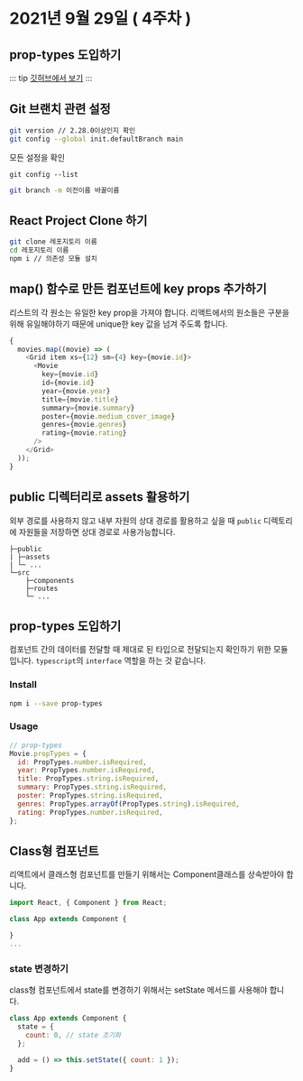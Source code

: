 # 2021년 9월 29일 ( 4주차 )

## prop-types 도입하기

::: tip
[깃허브에서 보기](https://dalcon10028.github.io/movie_app_2021/tree/master/docs/src/review-note/2021-09-29)
:::

## Git 브랜치 관련 설정

```bash
git version // 2.28.0이상인지 확인
git config --global init.defaultBranch main
```

모든 설정을 확인

```
git config --list
```

```bash
git branch -m 이전이름 바꿀이름
```

## React Project Clone 하기

```bash
git clone 레포지토리 이름
cd 레포지토리 이름
npm i // 의존성 모듈 설치
```

## map() 함수로 만든 컴포넌트에 key props 추가하기

리스트의 각 원소는 유일한 key prop을 가져야 합니다. 리액트에서의 원소들은 구분을 위해 유일해야하기 때문에 unique한 key 값을 넘겨 주도록 합니다.

```javascript
{
  movies.map((movie) => (
    <Grid item xs={12} sm={4} key={movie.id}>
      <Movie
        key={movie.id}
        id={movie.id}
        year={movie.year}
        title={movie.title}
        summary={movie.summary}
        poster={movie.medium_cover_image}
        genres={movie.genres}
        rating={movie.rating}
      />
    </Grid>
  ));
}
```

## public 디렉터리로 assets 활용하기

외부 경로를 사용하지 않고 내부 자원의 상대 경로를 활용하고 싶을 때
`public` 디렉토리에 자원들을 저장하면 상대 경로로 사용가능합니다.

```
├─public
| ├─assets
| └─ ...
└─src
    ├─components
    ├─routes
    └─ ...
```

## prop-types 도입하기

컴포넌트 간의 데이터를 전달할 때 제대로 된 타입으로 전달되는지 확인하기 위한 모듈입니다.
`typescript`의 `interface` 역할을 하는 것 같습니다.

### Install

```bash
npm i --save prop-types
```

### Usage

```javascript
// prop-types
Movie.propTypes = {
  id: PropTypes.number.isRequired,
  year: PropTypes.number.isRequired,
  title: PropTypes.string.isRequired,
  summary: PropTypes.string.isRequired,
  poster: PropTypes.string.isRequired,
  genres: PropTypes.arrayOf(PropTypes.string).isRequired,
  rating: PropTypes.number.isRequired,
};
```

## Class형 컴포넌트

리액트에서 클래스형 컴포넌트를 만들기 위해서는 Component클래스를 상속받아야 합니다.

```javascript
import React, { Component } from React;

class App extends Component {

}
...
```

### state 변경하기

class형 컴포넌트에서 state를 변경하기 위해서는 setState 메서드를 사용해야 합니다.

```javascript
class App extends Component {
  state = {
    count: 0, // state 초기화
  };

  add = () => this.setState({ count: 1 });
}
```
